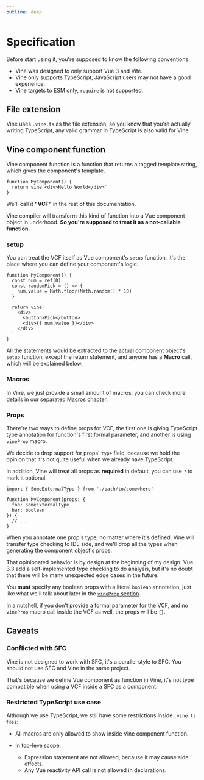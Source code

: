 ```yaml
---
outline: deep
---
```


# Specification

Before start using it, you're supposed to know the following conventions:

- Vine was designed to only support Vue 3 and Vite. 
- Vine only supports TypeScript, JavaScript users may not have a good experience.
- Vine targets to ESM only, `require` is not supported.

## File extension

Vine uses `.vine.ts` as the file extension, so you know that you're actually writing TypeScript, any valid grammar in TypeScript is also valid for Vine.

## Vine component function

Vine component function is a function that returns a tagged template string, which gives the component's template.

```vue-vine
function MyComponent() {
  return vine`<div>Hello World</div>`
}
```

We'll call it **"VCF"** in the rest of this documentation.

Vine compiler will transform this kind of function into a Vue component object in underhood. **So you're supposed to treat it as a not-callable function.**

### setup

You can treat the VCF itself as Vue component's `setup` function, it's the place where you can define your component's logic.

```vue-vine
function MyComponent() {
  const num = ref(0)
  const randomPick = () => {
    num.value = Math.floor(Math.random() * 10)
  }

  return vine`
    <div>
      <button>Pick</button>
      <div>{{ num.value }}</div>
    </div>
  `
}
```

All the statements would be extracted to the actual component object's `setup` function, except the return statement, and anyone has a **Macro** call, which will be explained below.

### Macros

In Vine, we just provide a small amount of macros, you can check more details in our separated [Macros](/design/macros.html) chapter.

### Props

There're two ways to define props for VCF, the first one is giving TypeScript type annotation for function's first formal parameter, and another is using `vineProp` macro.

We decide to drop support for props' `type` field, because we hold the opinion that it's not quite useful when we already have TypeScript.

In addition, Vine will treat all props as **required** in default, you can use `?` to mark it optional.

```vue-vine
import { SomeExternalType } from './path/to/somewhere'

function MyComponent(props: {
  foo: SomeExternalType
  bar: boolean
}) {
  // ...
}
```

When you annotate one prop's type, no matter where it's defined. Vine will transfer type checking to IDE side, and we'll drop all the types when generating the component object's props.

That opinionated behavior is by design at the beginning of my design. Vue 3.3 add a self-implemented type checking to do analysis, but it's no doubt that there will be many unexpected edge cases in the future.

You **must** specify any boolean props with a literal `boolean` annotation, just like what we'll talk about later in the [`vineProp` section](/design/macros#vineprop).

In a nutshell, if you don't provide a formal parameter for the VCF, and no `vineProp` macro call inside the VCF as well, the props will be `{}`.

## Caveats

### Conflicted with SFC

Vine is not designed to work with SFC, it's a parallel style to SFC. You should not use SFC and Vine in the same project.

That's because we define Vue component as function in Vine, it's not type compatible when using a VCF inside a SFC as a component.

### Restricted TypeScript use case

Although we use TypeScript, we still have some restrictions inside `.vine.ts` files:

- All macros are only allowed to show inside Vine component function.

- In top-leve scope:
  - Expression statement are not allowed, because it may cause side effects.
  - Any Vue reactivity API call is not allowed in declarations.
